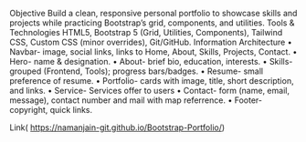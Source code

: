 Objective
Build a clean, responsive personal portfolio to showcase skills and projects while practicing Bootstrap’s grid, components, and utilities.
Tools & Technologies
HTML5, Bootstrap 5 (Grid, Utilities, Components), Tailwind CSS, Custom CSS (minor overrides), Git/GitHub.
Information Architecture
•	Navbar- image, social links, links to Home, About, Skills, Projects, Contact.
•	Hero- name & designation.
•	About- brief bio, education, interests.
•	Skills- grouped (Frontend, Tools); progress bars/badges.
•	Resume- small preference of resume.
•	Portfolio- cards with image, title, short description, and links.
•	Service- Services offer to users
•	Contact- form (name, email, message), contact number and mail with map referrence.
•	Footer- copyright, quick links.


Link( https://namanjain-git.github.io/Bootstrap-Portfolio/)
